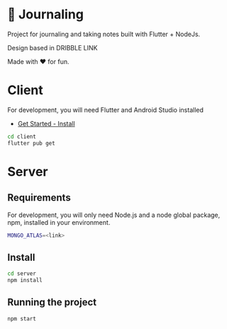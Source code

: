 # :notebook_with_decorative_cover: Journaling

Project for journaling and taking notes built with Flutter + NodeJs.

Design based in DRIBBLE LINK

Made with :heart: for fun.

# Client
For development, you will need Flutter and Android Studio installed
- [Get Started - Install](https://flutter.dev/docs/get-started/install)


``` bash
cd client
flutter pub get
```

# Server

## Requirements
For development, you will only need Node.js and a node global package, npm, installed in your environment.

``` bash
MONGO_ATLAS=<link>
```

## Install
``` bash
cd server
npm install
```

## Running the project
``` bash
npm start
```
